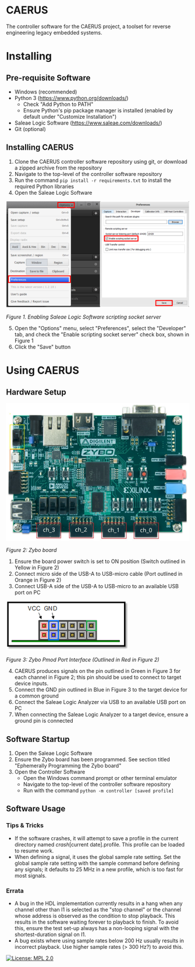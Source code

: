 # CAERUS

The controller software for the CAERUS project, a toolset for reverse engineering legacy embedded systems.

# Installing

## Pre-requisite Software

* Windows (recommended)
* Python 3 (https://www.python.org/downloads/)
	* Check "Add Python to PATH"
	* Ensure Python's pip package manager is installed (enabled by default under "Customize Installation")
* Saleae Logic Software (https://www.saleae.com/downloads/)
* Git (optional)

## Installing CAERUS

1. Clone the CAERUS controller software repository using git, or download a zipped archive from the repository
2. Navigate to the top-level of the controller software repository
3. Run the command `pip install -r requirements.txt` to install the required Python libraries
4. Open the Saleae Logic Software

![Enabling Saleae Logic Software scripting socket server](docs/images/saleae_software_enable_socket.png)

*Figure 1. Enabling Saleae Logic Software scripting socket server*

5. Open the "Options" menu, select "Preferences", select the "Developer" tab, and check the "Enable scripting socket server" check box, shown in Figure 1
6. Click the "Save" button

# Using CAERUS

## Hardware Setup

![Zybo board](docs/images/zybo.jpg)

*Figure 2: Zybo board*

1. Ensure the board power switch is set to ON position (Switch outlined in Yellow in Figure 2)
2. Connect micro side of the USB-A to USB-micro cable (Port outlined in Orange in Figure 2)
3. Connect USB-A side of the USB-A to USB-micro to an available USB port on PC

![Zybo Pmod Port Interface (Outlined in Red in Figure 2)](docs/images/zybo_pmod_port.png)

*Figure 3: Zybo Pmod Port Interface (Outlined in Red in Figure 2)*

4. CAERUS produces signals on the pin outlined in Green in Figure 3 for each channel in Figure 2; this pin should be used to connect to target device inputs. 
5. Connect the GND pin outlined in Blue in Figure 3 to the target device for a common ground
6. Connect the Saleae Logic Analyzer via USB to an available USB port on PC
7. When connecting the Saleae Logic Analyzer to a target device, ensure a ground pin is connected

## Software Startup

1. Open the Saleae Logic Software
2. Ensure the Zybo board has been programmed. See section titled "Ephemerally Programming the Zybo board"
3. Open the Controller Software
	* Open the Windows command prompt or other terminal emulator
	* Navigate to the top-level of the controller software repository
	* Run with the command 	`python -m controller [saved profile]`

## Software Usage

### Tips & Tricks

* If the software crashes, it will attempt to save a profile in the current directory named _crash_[current date].profile. This profile can be loaded to resume work. 
* When defining a signal, it uses the global sample rate setting. Set the global sample rate setting with the sample command before defining any signals; it defaults to 25 MHz in a new profile, which is too fast for most signals.

### Errata

* A bug in the HDL implementation currently results in a hang when any channel other than I1 is selected as the "stop channel" or the channel whose address is observed as the condition to stop playback. This results in the software waiting forever to playback to finish. To avoid this, ensure the test set-up always has a non-looping signal with the shortest-duration signal on I1.
* A bug exists where using sample rates below 200 Hz usually results in incorrect playback. Use higher sample rates (> 300 Hz?) to avoid this.

[![License: MPL 2.0](https://img.shields.io/badge/License-MPL%202.0-brightgreen.svg)](https://opensource.org/licenses/MPL-2.0)
